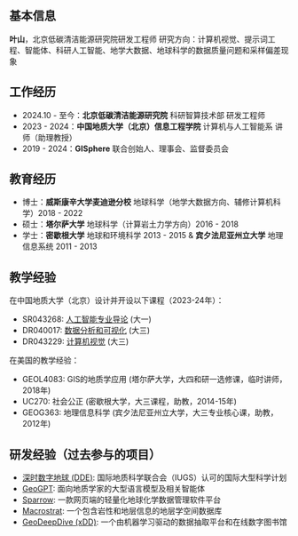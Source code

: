 ## 基本信息
**叶山**，北京低碳清洁能源研究院研发工程师
研究方向：计算机视觉、提示词工程、智能体、科研人工智能、地学大数据、地球科学的数据质量问题和采样偏差现象

## 工作经历
- 2024.10 - 至今：**北京低碳清洁能源研究院** 科研智算技术部 研发工程师
- 2023 - 2024：**中国地质大学（北京）信息工程学院** 计算机与人工智能系 讲师（助理教授）
- 2019 - 2024：**GISphere** 联合创始人、理事会、监督委员会

## 教育经历
- 博士：**威斯康辛大学麦迪逊分校** 地球科学（地学大数据方向、辅修计算机科学）2018 - 2022
- 硕士：**塔尔萨大学** 地球科学（计算岩土力学方向）2016 - 2018
- 学士：**密歇根大学** 地球和环境科学 2013 - 2015 & **宾夕法尼亚州立大学** 地理信息系统 2011 - 2013

## 教学经验
在中国地质大学（北京）设计并开设以下课程（2023-24年）：
- SR043268: [人工智能专业导论](https://yeshan-geo.github.io/pages/intro_ai) (大一)
- DR040017: [数据分析和可视化](https://yeshan-geo.github.io/pages/datavis) (大三)
- DR043229: [计算机视觉](https://yeshan-geo.github.io/pages/computer_vision) (大三)

在美国的教学经验：
- GEOL4083: GIS的地质学应用 (塔尔萨大学，大四和研一选修课，临时讲师，2018年)
- UC270: 社会公正 (密歇根大学，大三课程，助教，2014-15年)
- GEOG363: 地理信息科学 (宾夕法尼亚州立大学，大三专业核心课，助教，2012年)

## 研发经验（过去参与的项目）
- [深时数字地球 (DDE)](https://deep-time.org/): 国际地质科学联合会（IUGS）认可的国际大型科学计划
- [GeoGPT](https://geogpt.deep-time.org): 面向地质学家的大型语言模型及相关智能体
- [Sparrow](https://sparrow-data.org/): 一款网页端的轻量化地球化学数据管理软件平台
- [Macrostrat](https://macrostrat.org/): 一个包含岩性和地层信息的地层学空间数据库
- [GeoDeepDive (xDD)](https://geodeepdive.org/): 一个由机器学习驱动的数据抽取平台和在线数字图书馆
